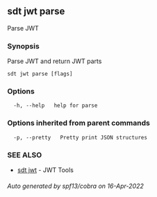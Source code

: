 ## sdt jwt parse

Parse JWT

### Synopsis

Parse JWT and return JWT parts

```
sdt jwt parse [flags]
```

### Options

```
  -h, --help   help for parse
```

### Options inherited from parent commands

```
  -p, --pretty   Pretty print JSON structures
```

### SEE ALSO

* [sdt jwt](sdt_jwt.md)	 - JWT Tools

###### Auto generated by spf13/cobra on 16-Apr-2022
